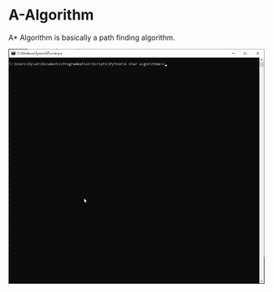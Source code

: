 # A-Algorithm
A* Algorithm is basically a path finding algorithm.


![Farmers Market Finder Demo](a_star.gif)
